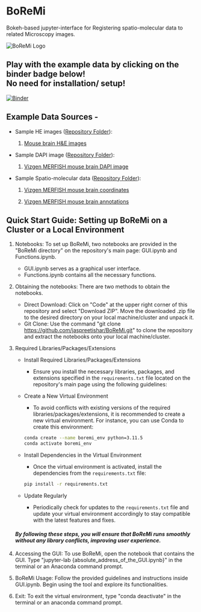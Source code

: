 # BoReMi
Bokeh-based jupyter-interface for Registering spatio-molecular data to related Microscopy images.

![BoReMi Logo](https://user-images.githubusercontent.com/103258471/197501791-dc7997a2-9e4e-44e9-ba6e-17af6dd57130.jpg)

## Play with the example data by clicking on the binder badge below! <br>No need for installation/ setup!

[![Binder](https://mybinder.org/badge_logo.svg)](https://mybinder.org/v2/gh/jaspreetishar/boremi_test/main?urlpath=/lab/tree/Binder/GUI.ipynb)


## Example Data Sources -

- Sample HE images ([Repository Folder](https://github.com/jaspreetishar/boremi_test/tree/main/Binder/sample_images)):

  1. [Mouse brain H&E images](https://mouse.brain-map.org/experiment/siv?id=100142143&imageId=102162242&imageType=atlas&initImage=atlas&showSubImage=y&contrast=0.5,0.5,0,255,4)

- Sample DAPI image ([Repository Folder](https://github.com/jaspreetishar/boremi_test/tree/main/Binder/sample_images)):

  1. [Vizgen MERFISH mouse brain DAPI image](https://storage.cloud.google.com/public-datasets-vizgen-merfish/datasets/mouse_brain_map/BrainReceptorShowcase/Slice2/Replicate1/images/mosaic_DAPI_z2.tif)

- Sample Spatio-molecular data ([Repository Folder](https://github.com/jaspreetishar/boremi_test/tree/main/Binder/sample_spatial_data)):

  1. [Vizgen MERFISH mouse brain coordinates](https://storage.cloud.google.com/public-datasets-vizgen-merfish/datasets/mouse_brain_map/BrainReceptorShowcase/Slice2/Replicate1/cell_metadata_S2R1.csv)

  2. [Vizgen MERFISH mouse brain annotations](https://colab.research.google.com/drive/1OxJRO19cPsDW0JGAh4tLJjgOl7EMxQbP?usp=sharing&__hstc=30510752.4cb8d6b89fad2fa65d62bdaf607b6668.1649443550209.1649443550209.1649443550209.1&__hssc=30510752.10.1649443550210&__hsfp=2047326768&hsCtaTracking=070f4af1-2595-44c8-9779-4da89d538482%7Cf4313de5-25c4-4677-9fd6-82cf71d4fdc4#scrollTo=SDqqXPqBHpvx)


## Quick Start Guide: Setting up BoReMi on a Cluster or a Local Environment

1. Notebooks: To set up BoReMi, two notebooks are provided in the "BoReMi directory" on the repository's main page: GUI.ipynb and Functions.ipynb.
   - GUI.ipynb serves as a graphical user interface.
   - Functions.ipynb contains all the necessary functions.
  
2. Obtaining the notebooks: There are two methods to obtain the notebooks.
   - Direct Download: Click on "Code" at the upper right corner of this repository and select "Download ZIP". Move the downloaded .zip file to the desired directory on your local machine/cluster and unpack it.
   - Git Clone: Use the command "git clone https://github.com/jaspreetishar/BoReMi.git" to clone the repository and extract the notebooks onto your local machine/cluster.

3. Required Libraries/Packages/Extensions

   - Install Required Libraries/Packages/Extensions
     - Ensure you install the necessary libraries, packages, and extensions specified in the `requirements.txt` file located on the repository's main page using the following guidelines:
   
   - Create a New Virtual Environment
     - To avoid conflicts with existing versions of the required libraries/packages/extensions, it is recommended to create a new virtual environment. For instance, you can use Conda to create this environment:

     ```bash
     conda create --name boremi_env python=3.11.5
     conda activate boremi_env
     ```
     
   - Install Dependencies in the Virtual Environment
     - Once the virtual environment is activated, install the dependencies from the `requirements.txt` file:
     
     ```bash
     pip install -r requirements.txt
     ```
   - Update Regularly
     - Periodically check for updates to the `requirements.txt` file and update your virtual environment accordingly to stay compatible with the latest features and fixes.

   #### *By following these steps, you will ensure that BoReMi runs smoothly without any library conflicts, improving user experience.*
       
4. Accessing the GUI: To use BoReMi, open the notebook that contains the GUI. Type "jupyter-lab {absolute_address_of_the_GUI.ipynb}" in the terminal or an Anaconda command prompt.

5. BoReMi Usage: Follow the provided guidelines and instructions inside GUI.ipynb. Begin using the tool and explore its functionalities.

6. Exit: To exit the virtual environment, type "conda deactivate" in the terminal or an anaconda command prompt.
